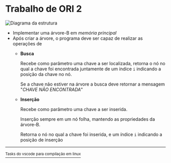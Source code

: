 # Trabalho de ORI 2

![Diagrama da estrutura](https://i.imgur.com/LcVts0o.png)

- Implementar uma árvore-B em _memória principal_
- Após criar a árvore, o programa deve ser capaz de realizar as operações de 
    - **Busca**
        
        Recebe como parâmetro uma chave a ser localizada, retorna o nó no qual a chave foi encontrada juntamente de um índice `i` indicando a posição da chave no nó.
        
        Se a chave não estiver na árvore a busca deve retornar a mensagem "_CHAVE NÃO ENCONTRADA_"
    - **Inserção**
    
        Recebe como parâmetro uma chave a ser inserida.
        
        Inserção sempre em um nó folha, mantendo as propriedades da árvore-B.
        
        Retorna o nó no qual a chave foi inserida, e um índice `i` indicando a posição de inserção
        
---

[<sup>Tasks do vscode para compilação em linux</sup>](https://gist.github.com/Mobuos/6661c235340bd8d46eadafc77b5a4f40)
